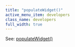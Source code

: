 ```yaml
---
title: "populateWidget()"
active_menu_item: developers
class_name: developers
full_width: true
---
```



See: [populateWidget()](../widget-data-state-manipulation/populatewidget()/index.htm)
